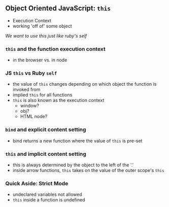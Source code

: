 ## Object Oriented JavaScript: `this`

- Execution Context
 - working 'off of' some object

*We want to use this just like ruby's self*

### `this` and the function execution context
- in the browser vs. in node

### JS `this` vs Ruby `self`
- the value of `this` changes depending on which object the function is invoked from
- implied `this` for all functions
- `this` is also known as the execution context
  - window?
  - obj?
  - HTML node?

### `bind` and explicit content setting
  - bind returns a new function where the value of `this` is pre-set

### `this` and implicit content setting
- this is always determined by the object to the left of the '.'
- inside arrow functions, `this` takes on the value of the outer scope's `this`


### Quick Aside: Strict Mode
- undeclared variables not allowed
- `this` inside a function is undefined
